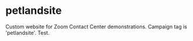# petlandsite
 
Custom website for Zoom Contact Center demonstrations.  Campaign tag is 'petlandsite'. Test.
